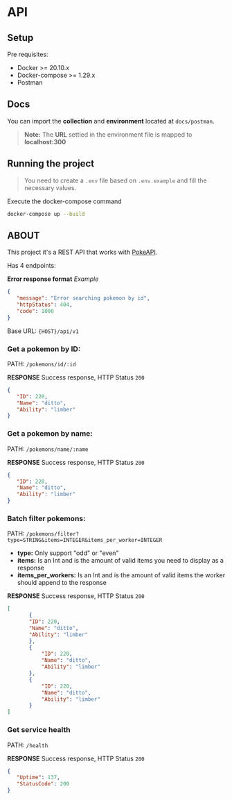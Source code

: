 # API

## Setup

Pre requisites:
 - Docker >= 20.10.x
 - Docker-compose >= 1.29.x
 - Postman

 ## Docs

 You can import the **collection** and **environment** located at `docs/postman`.
 > **Note:** The **URL** settled in the environment file is mapped to **localhost:300**

 ## Running the project

> You need to create a `.env` file based on `.env.example` and fill the necessary values.

 Execute the docker-compose command

 ```bash
 docker-compose up --build
 ```

 ## ABOUT

 This project it's a REST API that works with [PokeAPI](https://pokeapi.co).

 Has 4 endpoints:

 **Error response format**
 *Example*
 ```json
 {
    "message": "Error searching pokemon by id",
    "httpStatus": 404,
    "code": 1000
 }
```
 
 Base URL: `{HOST}/api/v1`
### Get a pokemon by ID:

 PATH: `/pokemons/id/:id` 

**RESPONSE**
 Success response, HTTP Status `200`
 ```json
 {
    "ID": 220,
    "Name": "ditto",
    "Ability": "limber"
}
 ```
 ### Get a pokemon by name:

 PATH: `/pokemons/name/:name` 

**RESPONSE**
 Success response, HTTP Status `200`
 ```json
 {
    "ID": 220,
    "Name": "ditto",
    "Ability": "limber"
}
 ```
 ### Batch filter pokemons:

 PATH: `/pokemons/filter?type=STRING&items=INTEGER&items_per_worker=INTEGER` 

- **type:** Only support "odd" or "even"
- **items:** Is an Int and is the amount of valid items you need to display as a response
- **items_per_workers:** Is an Int and is the amount of valid items the worker should append to the response

**RESPONSE**
 Success response, HTTP Status `200`
 ```json
[
        {
        "ID": 220,
        "Name": "ditto",
        "Ability": "limber"
        },
        {
            "ID": 220,
            "Name": "ditto",
            "Ability": "limber"
        },
        {
            "ID": 220,
            "Name": "ditto",
            "Ability": "limber"
        }
]
 ```
  ### Get service health

 PATH: `/health` 

**RESPONSE**
 Success response, HTTP Status `200`
 ```json
{
    "Uptime": 137,
    "StatusCode": 200
}
 ```